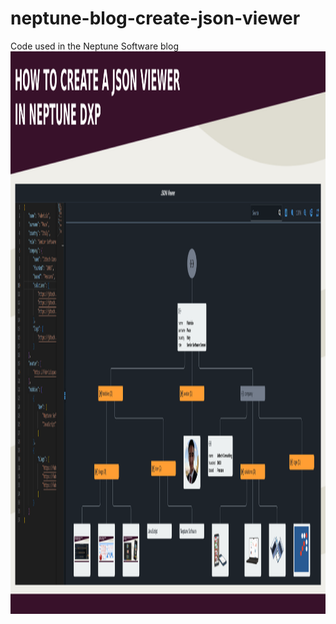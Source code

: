 # neptune-blog-create-json-viewer
Code used in the Neptune Software blog
<img src="banner.png" alt="Banner Blog" width="1600" height="900"/>

